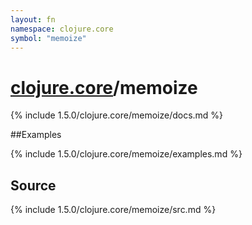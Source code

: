 ```yaml
---
layout: fn
namespace: clojure.core
symbol: "memoize"
---
```


# [clojure.core](../)/memoize

{% include 1.5.0/clojure.core/memoize/docs.md %}

##Examples

{% include 1.5.0/clojure.core/memoize/examples.md %}
## Source
{% include 1.5.0/clojure.core/memoize/src.md %}

